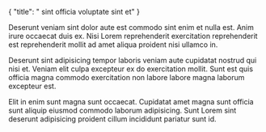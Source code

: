 {
  "title": " sint officia voluptate sint et"
}

Deserunt veniam sint dolor aute est commodo sint enim et nulla est. Anim irure occaecat duis ex. Nisi Lorem reprehenderit exercitation reprehenderit est reprehenderit mollit ad amet aliqua proident nisi ullamco in.

Deserunt sint adipisicing tempor laboris veniam aute cupidatat nostrud qui nisi et. Veniam elit culpa excepteur ex do exercitation mollit. Sunt est quis officia magna commodo exercitation non labore labore magna laborum excepteur est.

Elit in enim sunt magna sunt occaecat. Cupidatat amet magna sunt officia sunt aliquip eiusmod commodo laborum adipisicing. Sunt Lorem sint deserunt adipisicing proident cillum incididunt pariatur sunt id.
